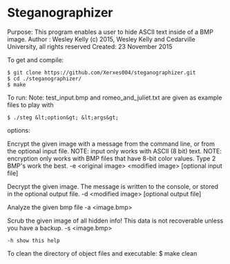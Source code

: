 <h1>Steganographizer</h1>
<p>
Purpose: This program enables a user to hide ASCII text inside of a BMP image. 
Author : Wesley Kelly (c) 2015, Wesley Kelly and Cedarville University, all rights reserved
Created: 23 November 2015
</p>
<p>
To get and compile:

    $ git clone https://github.com/Xerxes004/steganographizer.git
    $ cd ./steganographizer/
    $ make
</p>
<p>
To run:
Note: test_input.bmp and romeo_and_juliet.txt are given as example files to play with

    $ ./steg &lt;option&gt; &lt;args&gt;

options:

Encrypt the given image with a message from the command line, or from the optional input file.
NOTE: input only works with ASCII (8 bit) text.
NOTE: encryption only works with BMP files that have 8-bit color values. Type 2 BMP's work the best.
    -e &lt;original image&gt; &lt;modified image&gt; [optional input file]

Decrypt the given image. The message is written to the console, or stored in the optional output file.
    -d &lt;modified image&gt; [optional output file]

Analyze the given bmp file
    -a &lt;image.bmp&gt;

Scrub the given image of all hidden info! This data is not recoverable unless you have a backup.
    -s &lt;image.bmp&gt;

    -h show this help
</p>
<p>
To clean the directory of object files and executable: 
    $ make clean
</p>